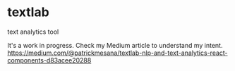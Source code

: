 # textlab
text analytics tool

It's a work in progress.
Check my Medium article to understand my intent.
https://medium.com/@patrickmesana/textlab-nlp-and-text-analytics-react-components-d83acee20288
